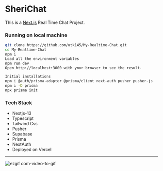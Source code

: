 # SheriChat

This is a [Next.js](https://nextjs.org/) Real Time Chat Project.

### Running on local machine
```bash
git clone https://github.com/utk145/My-Realtime-Chat.git
cd My-Realtime-Chat
npm i
Load all the environment variables
npm run dev
Open http://localhost:3000 with your browser to see the result.
```


```bash
Initial installations
npm i @auth/prisma-adapter @prisma/client next-auth pusher pusher-js
npm i -D prisma
npx prisma init
```

### Tech Stack
- Nextjs-13
- Typescript
- Tailwind Css
- Pusher
- Supabase
- Prisma
- NextAuth
- Deployed on Vercel

---
![ezgif com-video-to-gif](https://github.com/utk145/My-Realtime-Chat/assets/122993091/68726098-1c92-418b-a26d-d25755d63405)





